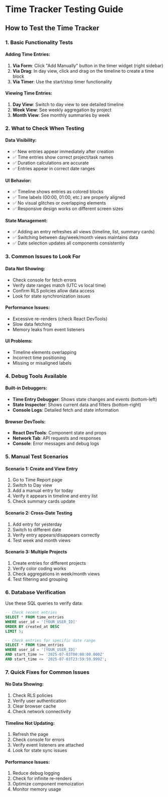 # Time Tracker Testing Guide

## How to Test the Time Tracker

### 1. Basic Functionality Tests

#### Adding Time Entries:
1. **Via Form**: Click "Add Manually" button in the timer widget (right sidebar)
2. **Via Drag**: In day view, click and drag on the timeline to create a time block
3. **Via Timer**: Use the start/stop timer functionality

#### Viewing Time Entries:
1. **Day View**: Switch to day view to see detailed timeline
2. **Week View**: See weekly aggregation by project
3. **Month View**: See monthly summaries by week

### 2. What to Check When Testing

#### Data Visibility:
- ✅ New entries appear immediately after creation
- ✅ Time entries show correct project/task names
- ✅ Duration calculations are accurate
- ✅ Entries appear in correct date ranges

#### UI Behavior:
- ✅ Timeline shows entries as colored blocks
- ✅ Time labels (00:00, 01:00, etc.) are properly aligned
- ✅ No visual glitches or overlapping elements
- ✅ Responsive design works on different screen sizes

#### State Management:
- ✅ Adding an entry refreshes all views (timeline, list, summary cards)
- ✅ Switching between day/week/month views maintains data
- ✅ Date selection updates all components consistently

### 3. Common Issues to Look For

#### Data Not Showing:
- Check console for fetch errors
- Verify date ranges match (UTC vs local time)
- Confirm RLS policies allow data access
- Look for state synchronization issues

#### Performance Issues:
- Excessive re-renders (check React DevTools)
- Slow data fetching
- Memory leaks from event listeners

#### UI Problems:
- Timeline elements overlapping
- Incorrect time positioning
- Missing or misaligned labels

### 4. Debug Tools Available

#### Built-in Debuggers:
- **Time Entry Debugger**: Shows state changes and events (bottom-left)
- **State Inspector**: Shows current data and filters (bottom-right)
- **Console Logs**: Detailed fetch and state information

#### Browser DevTools:
- **React DevTools**: Component state and props
- **Network Tab**: API requests and responses
- **Console**: Error messages and debug logs

### 5. Manual Test Scenarios

#### Scenario 1: Create and View Entry
1. Go to Time Report page
2. Switch to Day view
3. Add a manual entry for today
4. Verify it appears in timeline and entry list
5. Check summary cards update

#### Scenario 2: Cross-Date Testing
1. Add entry for yesterday
2. Switch to different date
3. Verify entry appears/disappears correctly
4. Test week and month views

#### Scenario 3: Multiple Projects
1. Create entries for different projects
2. Verify color coding works
3. Check aggregations in week/month views
4. Test filtering and grouping

### 6. Database Verification

Use these SQL queries to verify data:

```sql
-- Check recent entries
SELECT * FROM time_entries 
WHERE user_id = '[YOUR_USER_ID]' 
ORDER BY created_at DESC 
LIMIT 5;

-- Check entries for specific date range
SELECT * FROM time_entries 
WHERE user_id = '[YOUR_USER_ID]' 
AND start_time >= '2025-07-03T00:00:00.000Z' 
AND start_time <= '2025-07-03T23:59:59.999Z';
```

### 7. Quick Fixes for Common Issues

#### No Data Showing:
1. Check RLS policies
2. Verify user authentication
3. Clear browser cache
4. Check network connectivity

#### Timeline Not Updating:
1. Refresh the page
2. Check console for errors
3. Verify event listeners are attached
4. Look for state sync issues

#### Performance Issues:
1. Reduce debug logging
2. Check for infinite re-renders
3. Optimize component memoization
4. Monitor memory usage